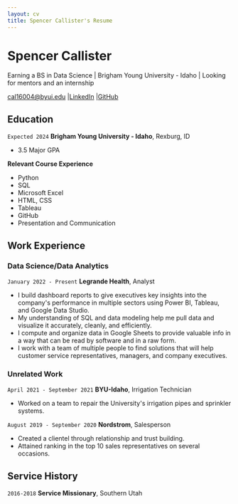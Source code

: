 ```yaml
---
layout: cv
title: Spencer Callister's Resume
---
```

# Spencer Callister
Earning a BS in Data Science | Brigham Young University - Idaho | Looking for mentors and an internship

<div id="webaddress">
<a href="cal16004@byui.edu">cal16004@byui.edu</a>
|<a href="https://www.linkedin.com/in/spencercallister">LinkedIn</a>
|<a href="https://github.com/spencercallister">GitHub</a>
</div>

<!-- https://www.monique.tech/the-art-of-markdown -->

## Education

`Expected 2024`
__Brigham Young University - Idaho__, Rexburg, ID

- 3.5 Major GPA

**Relevant Course Experience**
- Python
- SQL
- Microsoft Excel
- HTML, CSS
- Tableau
- GitHub
- Presentation and Communication

## Work Experience

### Data Science/Data Analytics

`January 2022 - Present`
__Legrande Health__, Analyst

- I build dashboard reports to give executives key insights into the company's performance in multiple sectors using Power BI, Tableau, and Google Data Studio. 
- My understanding of SQL and data modeling help me pull data and visualize it accurately, cleanly, and efficiently. 
- I compute and organize data in Google Sheets to provide valuable info in a way that can be read by software and in a raw form.
- I work with a team of multiple people to find solutions that will help customer service representatives, managers, and company executives.

### Unrelated Work

`April 2021 - September 2021`
__BYU-Idaho__, Irrigation Technician
- Worked on a team to repair the University's irrigation pipes and sprinkler systems.

`August 2019 - September 2020`
__Nordstrom__, Salesperson
- Created a clientel through relationship and trust building.
- Attained ranking in the top 10 sales representatives on several occasions.

## Service History

`2016-2018`
__Service Missionary__, Southern Utah



<!-- ### Footer

Last updated: May 2013 -->


